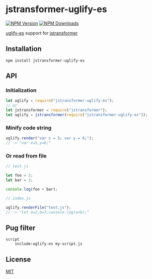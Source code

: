 # jstransformer-uglify-es
[![NPM Version][npm-image]][npm-url]
[![NPM Downloads][downloads-image]][downloads-url]

[uglify-es](https://www.npmjs.com/package/uglify-es) support for [jstransformer](https://www.npmjs.com/package/jstransformer)

## Installation

    npm install jstransformer-uglify-es

## API

### Initialization
```js
let uglify = require("jstransformer-uglify-es");
// or
let jstransformer = require("jstransformer");
let uglify = jstransformer(require("jstransformer-uglify-es"));
```
### Minify code string
```js
uglify.render("var x = 5; var y = 6;");
// -> "var x=5,y=6;"
```
### Or read from file
```js
// test.js

let foo = 2;
let bar = 3;

console.log(foo + bar);
```
```js
// index.js

uglify.renderFile("test.js");
// -> "let a=2,b=3;console.log(a+b);"
```

## Pug filter

```
script
    include:uglify-es my-script.js
```

## License

[MIT](https://github.com/kerrytazi/jstransformer-uglify-es/blob/master/LICENSE.md)

[npm-image]: https://img.shields.io/npm/v/jstransformer-uglify-es.svg
[npm-url]: https://npmjs.org/package/jstransformer-uglify-es
[downloads-image]: https://img.shields.io/npm/dm/jstransformer-uglify-es.svg
[downloads-url]: https://npmjs.org/package/jstransformer-uglify-es
